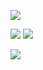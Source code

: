 ![](https://app.yinxiang.com/shard/s64/res/105aef52-d143-49c0-b8d2-27760fbcead7.png)

![](https://app.yinxiang.com/shard/s64/res/24eca4b1-d1f0-42d0-a9c4-25856e4cd0ed.png)
![](https://app.yinxiang.com/shard/s64/res/44666471-3149-473c-aaea-7ef98fc4b8fb.png)

![](https://app.yinxiang.com/shard/s64/res/fddf480e-69d2-494f-bc09-b62bcbddc60d.png)

